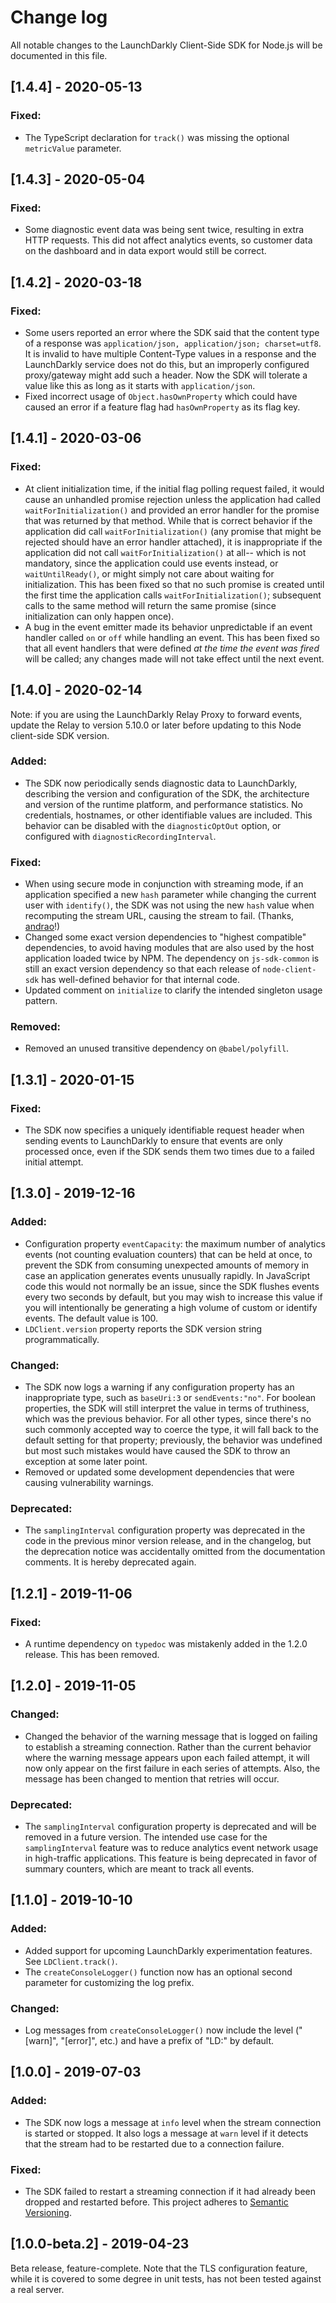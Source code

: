 # Change log

All notable changes to the LaunchDarkly Client-Side SDK for Node.js will be documented in this file.

## [1.4.4] - 2020-05-13
### Fixed:
- The TypeScript declaration for `track()` was missing the optional `metricValue` parameter.

## [1.4.3] - 2020-05-04
### Fixed:
- Some diagnostic event data was being sent twice, resulting in extra HTTP requests. This did not affect analytics events, so customer data on the dashboard and in data export would still be correct.

## [1.4.2] - 2020-03-18
### Fixed:
- Some users reported an error where the SDK said that the content type of a response was `application/json, application/json; charset=utf8`. It is invalid to have multiple Content-Type values in a response and the LaunchDarkly service does not do this, but an improperly configured proxy/gateway might add such a header. Now the SDK will tolerate a value like this as long as it starts with `application/json`.
- Fixed incorrect usage of `Object.hasOwnProperty` which could have caused an error if a feature flag had `hasOwnProperty` as its flag key.

## [1.4.1] - 2020-03-06
### Fixed:
- At client initialization time, if the initial flag polling request failed, it would cause an unhandled promise rejection unless the application had called `waitForInitialization()` and provided an error handler for the promise that was returned by that method. While that is correct behavior if the application did call `waitForInitialization()` (any promise that might be rejected should have an error handler attached), it is inappropriate if the application did not call `waitForInitialization()` at all-- which is not mandatory, since the application could use events instead, or `waitUntilReady()`, or might simply not care about waiting for initialization. This has been fixed so that no such promise is created until the first time the application calls `waitForInitialization()`; subsequent calls to the same method will return the same promise (since initialization can only happen once).
- A bug in the event emitter made its behavior unpredictable if an event handler called `on` or `off` while handling an event. This has been fixed so that all event handlers that were defined _at the time the event was fired_ will be called; any changes made will not take effect until the next event.

## [1.4.0] - 2020-02-14
Note: if you are using the LaunchDarkly Relay Proxy to forward events, update the Relay to version 5.10.0 or later before updating to this Node client-side SDK version.

### Added:
- The SDK now periodically sends diagnostic data to LaunchDarkly, describing the version and configuration of the SDK, the architecture and version of the runtime platform, and performance statistics. No credentials, hostnames, or other identifiable values are included. This behavior can be disabled with the `diagnosticOptOut` option, or configured with `diagnosticRecordingInterval`.

### Fixed:
- When using secure mode in conjunction with streaming mode, if an application specified a new `hash` parameter while changing the current user with `identify()`, the SDK was not using the new `hash` value when recomputing the stream URL, causing the stream to fail. (Thanks, [andrao](https://github.com/launchdarkly/js-sdk-common/issues/13)!)
- Changed some exact version dependencies to &#34;highest compatible&#34; dependencies, to avoid having modules that are also used by the host application loaded twice by NPM. The dependency on `js-sdk-common` is still an exact version dependency so that each release of `node-client-sdk` has well-defined behavior for that internal code.
- Updated comment on `initialize` to clarify the intended singleton usage pattern.

### Removed:
- Removed an unused transitive dependency on `@babel/polyfill`.

## [1.3.1] - 2020-01-15
### Fixed:
- The SDK now specifies a uniquely identifiable request header when sending events to LaunchDarkly to ensure that events are only processed once, even if the SDK sends them two times due to a failed initial attempt.

## [1.3.0] - 2019-12-16
### Added:
- Configuration property `eventCapacity`: the maximum number of analytics events (not counting evaluation counters) that can be held at once, to prevent the SDK from consuming unexpected amounts of memory in case an application generates events unusually rapidly. In JavaScript code this would not normally be an issue, since the SDK flushes events every two seconds by default, but you may wish to increase this value if you will intentionally be generating a high volume of custom or identify events. The default value is 100.
- `LDClient.version` property reports the SDK version string programmatically.

### Changed:
- The SDK now logs a warning if any configuration property has an inappropriate type, such as `baseUri:3` or `sendEvents:"no"`. For boolean properties, the SDK will still interpret the value in terms of truthiness, which was the previous behavior. For all other types, since there's no such commonly accepted way to coerce the type, it will fall back to the default setting for that property; previously, the behavior was undefined but most such mistakes would have caused the SDK to throw an exception at some later point.
- Removed or updated some development dependencies that were causing vulnerability warnings.

### Deprecated:
- The `samplingInterval` configuration property was deprecated in the code in the previous minor version release, and in the changelog, but the deprecation notice was accidentally omitted from the documentation comments. It is hereby deprecated again.

## [1.2.1] - 2019-11-06
### Fixed:
- A runtime dependency on `typedoc` was mistakenly added in the 1.2.0 release. This has been removed.


## [1.2.0] - 2019-11-05
### Changed:
- Changed the behavior of the warning message that is logged on failing to establish a streaming connection. Rather than the current behavior where the warning message appears upon each failed attempt, it will now only appear on the first failure in each series of attempts. Also, the message has been changed to mention that retries will occur.

### Deprecated:
- The `samplingInterval` configuration property is deprecated and will be removed in a future version. The intended use case for the `samplingInterval` feature was to reduce analytics event network usage in high-traffic applications. This feature is being deprecated in favor of summary counters, which are meant to track all events.


## [1.1.0] - 2019-10-10
### Added:
- Added support for upcoming LaunchDarkly experimentation features. See `LDClient.track()`.
- The `createConsoleLogger()` function now has an optional second parameter for customizing the log prefix.

### Changed:
- Log messages from `createConsoleLogger()` now include the level ("[warn]", "[error]", etc.) and have a prefix of "LD:" by default.


## [1.0.0] - 2019-07-03
### Added:
- The SDK now logs a message at `info` level when the stream connection is started or stopped. It also logs a message at `warn` level if it detects that the stream had to be restarted due to a connection failure.
 
### Fixed:
- The SDK failed to restart a streaming connection if it had already been dropped and restarted before.
This project adheres to [Semantic Versioning](http://semver.org).

## [1.0.0-beta.2] - 2019-04-23
Beta release, feature-complete. Note that the TLS configuration feature, while it is covered to some degree in unit tests, has not been tested against a real server.

